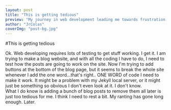```yaml
---
layout: post
title: "This is getting tedious"
preview: "My journey in web development leading me towards frustration of creating fake blog posts for testing. Read on!"
author: "JrColas"
coverImg: "post-bg.jpg"
---
```



#This is getting tedious

Ok. Web developing requires lots of testing to get stuff working. I get it. I am trying to make
a blog website, and with all the coding I have to do, I need to test how the posts are going to 
work on the site. Now I'm trying to add buttons at the bottom of the blog page, but it seems to 
break the whole site whenever I add the one word...that's right.. ONE WORD of code I need to make it work. 
It might be a problem with my Jekyll local server, or it might just be something so obvious I don't even look 
at it. I don't know. <br>
What I do know is adding a bunch of blog posts to remove them all later is just too tedious for me. 
I think I need to rest a bit. My ranting has gone long enough. Later.

